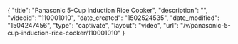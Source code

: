 {
    "title": "Panasonic 5-Cup Induction Rice Cooker",
    "description": "",
    "videoid": "110001010",
    "date_created": "1502524535",
    "date_modified": "1504247456",
    "type": "captivate",
    "layout": "video",
    "url": "\/v\/panasonic-5-cup-induction-rice-cooker\/110001010"
}